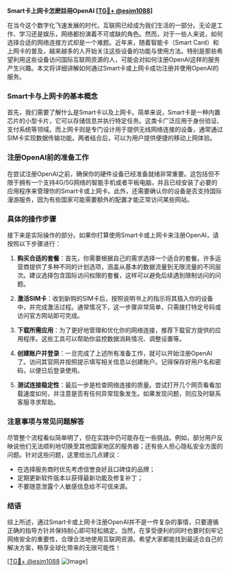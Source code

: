 **Smart卡上网卡怎麽註冊OpenAI [[TG💪+ @esim1088](https://t.me/s/esim1088)]**

在当今这个数字化飞速发展的时代，互联网已经成为我们生活的一部分。无论是工作、学习还是娱乐，网络都扮演着不可或缺的角色。然而，对于一些人来说，如何选择合适的网络连接方式却是一个难题。近年来，随着智能卡（Smart Card）和上网卡的普及，越来越多的人开始关注这些设备的功能与使用方法。特别是那些希望利用这些设备访问国际互联网资源的人，可能会对如何注册OpenAI这样的服务产生兴趣。本文将详细讲解如何通过Smart卡或上网卡成功注册并使用OpenAI的服务。

### Smart卡与上网卡的基本概念

首先，我们需要了解什么是Smart卡以及上网卡。简单来说，Smart卡是一种内置芯片的小型卡片，它可以存储信息并执行特定任务。这类卡广泛应用于身份验证、支付系统等领域。而上网卡则是专门设计用于提供无线网络连接的设备，通常通过SIM卡实现数据传输功能。两者结合后，可以为用户提供便捷的移动上网体验。

### 注册OpenAI前的准备工作

在尝试注册OpenAI之前，确保你的硬件设备已经准备就绪非常重要。这包括但不限于拥有一个支持4G/5G网络的智能手机或者平板电脑，并且已经安装了必要的应用程序来管理你的Smart卡或上网卡。此外，还需要确认你的设备是否支持国际漫游服务，因为有些国家可能需要额外的配置才能正常访问某些网站。

### 具体的操作步骤

接下来是实际操作的部分。如果你打算使用Smart卡或上网卡来注册OpenAI，请按照以下步骤进行：

1. **购买合适的套餐**：首先，你需要根据自己的需求选择一个适合的套餐。许多运营商提供了多种不同的计划选项，涵盖从基本的数据流量到无限流量的不同层次。建议选择包含国际访问权限的套餐，这样可以避免后续遇到限制访问的问题。

2. **激活SIM卡**：收到新购的SIM卡后，按照说明书上的指示将其插入你的设备中，并完成激活过程。通常情况下，这一步骤非常简单，只需拨打特定号码或访问官方网站即可完成。

3. **下载所需应用**：为了更好地管理和优化你的网络连接，推荐下载官方提供的应用程序。这些工具可以帮助你监控数据消耗情况、调整设置等。

4. **创建账户并登录**：一旦完成了上述所有准备工作，就可以开始注册OpenAI了。访问其官网并按照提示填写相关信息以创建账户。记得保存好用户名和密码，以便日后登录使用。

5. **测试连接稳定性**：最后一步是检查网络连接的质量。尝试打开几个网页看看加载速度如何，并注意是否有任何异常现象发生。如果发现问题，则应及时联系客服寻求帮助。

### 注意事项与常见问题解答

尽管整个流程看似简单明了，但在实践中仍可能存在一些挑战。例如，部分用户反映说他们无法顺利地切换至其他国家地区的服务器；还有些人担心隐私安全方面的问题。针对这些问题，这里给出几点建议：

- 在选择服务商时优先考虑信誉良好且口碑佳的品牌；
- 定期更新软件版本以获得最新功能及修复补丁；
- 不要随意泄露个人敏感信息给不可信来源。

### 结语

综上所述，通过Smart卡或上网卡注册OpenAI并不是一件复杂的事情，只要遵循正确的指导方针并保持耐心即可轻松搞定。当然，在享受便利的同时也要时刻牢记网络安全的重要性，合理合法地使用互联网资源。希望大家都能找到最适合自己的解决方案，畅享全球化带来的无限可能性！

[[TG💪+ @esim1088](https://t.me/s/esim1088) ![Image](https://i.postimg.cc/4NQfJmqS/Snipaste-2025-05-13-00-14-12.png)]